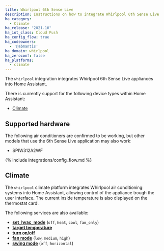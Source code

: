```yaml
---
title: Whirlpool 6th Sense Live
description: Instructions on how to integrate Whirlpool 6th Sense Live appliances with Home Assistant.
ha_category:
  - Climate
ha_release: "2021.10"
ha_iot_class: Cloud Push
ha_config_flow: true
ha_codeowners:
  - '@abmantis'
ha_domain: whirlpool
ha_zeroconf: false
ha_platforms:
  - climate
---
```


The `whirlpool` integration integrates Whirlpool 6th Sense Live appliances into Home Assistant.

There is currently support for the following device types within Home Assistant:

- [Climate](#climate)

## Supported hardware

The following air conditioners are confirmed to be working, but other models that use the 6th Sense Live application may also work:

- SPIW312A2WF

{% include integrations/config_flow.md %}

## Climate

The `whirlpool` climate platform integrates Whirlpool air conditioning systems into Home Assistant, allowing control of the appliance trough the user interface. The current inside temperature is also displayed on the thermostat card.

The following services are also available:

- [**set_hvac_mode**](/integrations/climate/#service-climateset_hvac_mode) (`off`, `heat`, `cool`, `fan_only`)
- [**target temperature**](/integrations/climate#service-climateset_temperature)
- [**turn on/off**](/integrations/climate#service-climateturn_on)
- [**fan mode**](/integrations/climate#service-climateset_fan_mode) (`low`, `medium`, `high`)
- [**swing mode**](/integrations/climate#service-climateset_swing_mode) (`off`, `horizontal`)


